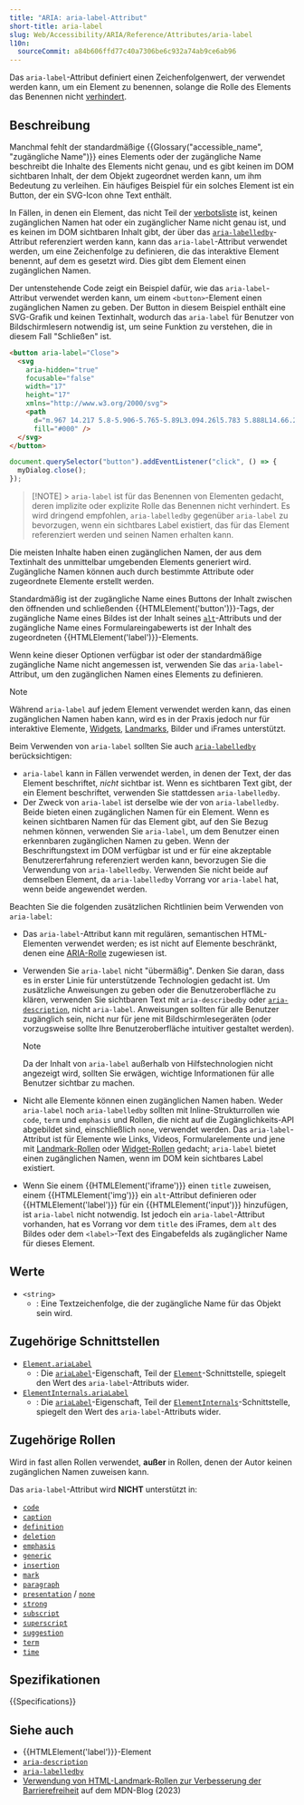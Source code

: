 ```yaml
---
title: "ARIA: aria-label-Attribut"
short-title: aria-label
slug: Web/Accessibility/ARIA/Reference/Attributes/aria-label
l10n:
  sourceCommit: a84b606ffd77c40a7306be6c932a74ab9ce6ab96
---
```


Das `aria-label`-Attribut definiert einen Zeichenfolgenwert, der verwendet werden kann, um ein Element zu benennen, solange die Rolle des Elements das Benennen nicht [verhindert](#zugehörige_rollen).

## Beschreibung

Manchmal fehlt der standardmäßige {{Glossary("accessible_name", "zugängliche Name")}} eines Elements oder der zugängliche Name beschreibt die Inhalte des Elements nicht genau, und es gibt keinen im DOM sichtbaren Inhalt, der dem Objekt zugeordnet werden kann, um ihm Bedeutung zu verleihen. Ein häufiges Beispiel für ein solches Element ist ein Button, der ein SVG-Icon ohne Text enthält.

In Fällen, in denen ein Element, das nicht Teil der [verbotsliste](#zugehörige_rollen) ist, keinen zugänglichen Namen hat oder ein zugänglicher Name nicht genau ist, und es keinen im DOM sichtbaren Inhalt gibt, der über das [`aria-labelledby`](/de/docs/Web/Accessibility/ARIA/Reference/Attributes/aria-labelledby)-Attribut referenziert werden kann, kann das `aria-label`-Attribut verwendet werden, um eine Zeichenfolge zu definieren, die das interaktive Element benennt, auf dem es gesetzt wird. Dies gibt dem Element einen zugänglichen Namen.

Der untenstehende Code zeigt ein Beispiel dafür, wie das `aria-label`-Attribut verwendet werden kann, um einem `<button>`-Element einen zugänglichen Namen zu geben. Der Button in diesem Beispiel enthält eine SVG-Grafik und keinen Textinhalt, wodurch das `aria-label` für Benutzer von Bildschirmlesern notwendig ist, um seine Funktion zu verstehen, die in diesem Fall "Schließen" ist.

```html
<button aria-label="Close">
  <svg
    aria-hidden="true"
    focusable="false"
    width="17"
    height="17"
    xmlns="http://www.w3.org/2000/svg">
    <path
      d="m.967 14.217 5.8-5.906-5.765-5.89L3.094.26l5.783 5.888L14.66.26l2.092 2.162-5.766 5.889 5.801 5.906-2.092 2.162-5.818-5.924-5.818 5.924-2.092-2.162Z"
      fill="#000" />
  </svg>
</button>
```

```js
document.querySelector("button").addEventListener("click", () => {
  myDialog.close();
});
```

> [!NOTE] > `aria-label` ist für das Benennen von Elementen gedacht, deren implizite oder explizite Rolle das Benennen nicht verhindert. Es wird dringend empfohlen, `aria-labelledby` gegenüber `aria-label` zu bevorzugen, wenn ein sichtbares Label existiert, das für das Element referenziert werden und seinen Namen erhalten kann.

Die meisten Inhalte haben einen zugänglichen Namen, der aus dem Textinhalt des unmittelbar umgebenden Elements generiert wird. Zugängliche Namen können auch durch bestimmte Attribute oder zugeordnete Elemente erstellt werden.

Standardmäßig ist der zugängliche Name eines Buttons der Inhalt zwischen den öffnenden und schließenden {{HTMLElement('button')}}-Tags, der zugängliche Name eines Bildes ist der Inhalt seines [`alt`](/de/docs/Web/HTML/Reference/Elements/img#alt)-Attributs und der zugängliche Name eines Formulareingabewerts ist der Inhalt des zugeordneten {{HTMLElement('label')}}-Elements.

Wenn keine dieser Optionen verfügbar ist oder der standardmäßige zugängliche Name nicht angemessen ist, verwenden Sie das `aria-label`-Attribut, um den zugänglichen Namen eines Elements zu definieren.

> [!NOTE]
> Während `aria-label` auf jedem Element verwendet werden kann, das einen zugänglichen Namen haben kann, wird es in der Praxis jedoch nur für interaktive Elemente, [Widgets](/de/docs/Web/Accessibility/ARIA/Reference/Roles#2._widget_roles), [Landmarks](/de/docs/Web/Accessibility/ARIA/Reference/Roles#3._landmark_roles), Bilder und iFrames unterstützt.

Beim Verwenden von `aria-label` sollten Sie auch [`aria-labelledby`](/de/docs/Web/Accessibility/ARIA/Reference/Attributes/aria-labelledby) berücksichtigen:

- `aria-label` kann in Fällen verwendet werden, in denen der Text, der das Element beschriftet, _nicht_ sichtbar ist. Wenn es sichtbaren Text gibt, der ein Element beschriftet, verwenden Sie stattdessen `aria-labelledby`.
- Der Zweck von `aria-label` ist derselbe wie der von `aria-labelledby`. Beide bieten einen zugänglichen Namen für ein Element. Wenn es keinen sichtbaren Namen für das Element gibt, auf den Sie Bezug nehmen können, verwenden Sie `aria-label`, um dem Benutzer einen erkennbaren zugänglichen Namen zu geben. Wenn der Beschriftungstext im DOM verfügbar ist und er für eine akzeptable Benutzererfahrung referenziert werden kann, bevorzugen Sie die Verwendung von `aria-labelledby`. Verwenden Sie nicht beide auf demselben Element, da `aria-labelledby` Vorrang vor `aria-label` hat, wenn beide angewendet werden.

Beachten Sie die folgenden zusätzlichen Richtlinien beim Verwenden von `aria-label`:

- Das `aria-label`-Attribut kann mit regulären, semantischen HTML-Elementen verwendet werden; es ist nicht auf Elemente beschränkt, denen eine [ARIA-Rolle](/de/docs/Web/Accessibility/ARIA/Reference/Roles) zugewiesen ist.
- Verwenden Sie `aria-label` nicht "übermäßig". Denken Sie daran, dass es in erster Linie für unterstützende Technologien gedacht ist. Um zusätzliche Anweisungen zu geben oder die Benutzeroberfläche zu klären, verwenden Sie sichtbaren Text mit `aria-describedby` oder [`aria-description`](/de/docs/Web/Accessibility/ARIA/Reference/Attributes/aria-description), nicht `aria-label`. Anweisungen sollten für alle Benutzer zugänglich sein, nicht nur für jene mit Bildschirmlesegeräten (oder vorzugsweise sollte Ihre Benutzeroberfläche intuitiver gestaltet werden).

  > [!NOTE]
  > Da der Inhalt von `aria-label` außerhalb von Hilfstechnologien nicht angezeigt wird, sollten Sie erwägen, wichtige Informationen für alle Benutzer sichtbar zu machen.

- Nicht alle Elemente können einen zugänglichen Namen haben. Weder `aria-label` noch `aria-labelledby` sollten mit Inline-Strukturrollen wie `code`, `term` und `emphasis` und Rollen, die nicht auf die Zugänglichkeits-API abgebildet sind, einschließlich `none`, verwendet werden. Das `aria-label`-Attribut ist für Elemente wie Links, Videos, Formularelemente und jene mit [Landmark-Rollen](/de/docs/Web/Accessibility/ARIA/Reference/Roles#3._landmark_roles) oder [Widget-Rollen](/de/docs/Web/Accessibility/ARIA/Reference/Roles#2._widget_roles) gedacht; `aria-label` bietet einen zugänglichen Namen, wenn im DOM kein sichtbares Label existiert.
- Wenn Sie einem {{HTMLElement('iframe')}} einen `title` zuweisen, einem {{HTMLElement('img')}} ein `alt`-Attribut definieren oder {{HTMLElement('label')}} für ein {{HTMLElement('input')}} hinzufügen, ist `aria-label` nicht notwendig. Ist jedoch ein `aria-label`-Attribut vorhanden, hat es Vorrang vor dem `title` des iFrames, dem `alt` des Bildes oder dem `<label>`-Text des Eingabefelds als zugänglicher Name für dieses Element.

## Werte

- `<string>`
  - : Eine Textzeichenfolge, die der zugängliche Name für das Objekt sein wird.

## Zugehörige Schnittstellen

- [`Element.ariaLabel`](/de/docs/Web/API/Element/ariaLabel)
  - : Die [`ariaLabel`](/de/docs/Web/API/Element/ariaLabel)-Eigenschaft, Teil der [`Element`](/de/docs/Web/API/Element)-Schnittstelle, spiegelt den Wert des `aria-label`-Attributs wider.
- [`ElementInternals.ariaLabel`](/de/docs/Web/API/ElementInternals/ariaLabel)
  - : Die [`ariaLabel`](/de/docs/Web/API/ElementInternals/ariaLabel)-Eigenschaft, Teil der [`ElementInternals`](/de/docs/Web/API/ElementInternals)-Schnittstelle, spiegelt den Wert des `aria-label`-Attributs wider.

## Zugehörige Rollen

Wird in fast allen Rollen verwendet, **außer** in Rollen, denen der Autor keinen zugänglichen Namen zuweisen kann.

Das `aria-label`-Attribut wird **NICHT** unterstützt in:

- [`code`](/de/docs/Web/Accessibility/ARIA/Reference/Roles/structural_roles)
- [`caption`](/de/docs/Web/Accessibility/ARIA/Reference/Roles/structural_roles)
- [`definition`](/de/docs/Web/Accessibility/ARIA/Reference/Roles/structural_roles)
- [`deletion`](/de/docs/Web/Accessibility/ARIA/Reference/Roles/structural_roles)
- [`emphasis`](/de/docs/Web/Accessibility/ARIA/Reference/Roles/structural_roles)
- [`generic`](/de/docs/Web/Accessibility/ARIA/Reference/Roles/generic_role)
- [`insertion`](/de/docs/Web/Accessibility/ARIA/Reference/Roles/structural_roles)
- [`mark`](/de/docs/Web/Accessibility/ARIA/Reference/Roles/mark_role)
- [`paragraph`](/de/docs/Web/Accessibility/ARIA/Reference/Roles/structural_roles)
- [`presentation`](/de/docs/Web/Accessibility/ARIA/Reference/Roles/presentation_role) / [`none`](/de/docs/Web/Accessibility/ARIA/Reference/Roles/none_role)
- [`strong`](/de/docs/Web/Accessibility/ARIA/Reference/Roles/structural_roles)
- [`subscript`](/de/docs/Web/Accessibility/ARIA/Reference/Roles/structural_roles)
- [`superscript`](/de/docs/Web/Accessibility/ARIA/Reference/Roles/structural_roles)
- [`suggestion`](/de/docs/Web/Accessibility/ARIA/Reference/Roles/suggestion_role)
- [`term`](/de/docs/Web/Accessibility/ARIA/Reference/Roles/term_role)
- [`time`](/de/docs/Web/Accessibility/ARIA/Reference/Roles/structural_roles)

## Spezifikationen

{{Specifications}}

## Siehe auch

- {{HTMLElement('label')}}-Element
- [`aria-description`](/de/docs/Web/Accessibility/ARIA/Reference/Attributes/aria-description)
- [`aria-labelledby`](/de/docs/Web/Accessibility/ARIA/Reference/Attributes/aria-labelledby)
- [Verwendung von HTML-Landmark-Rollen zur Verbesserung der Barrierefreiheit](/en-US/blog/aria-accessibility-html-landmark-roles/) auf dem MDN-Blog (2023)
